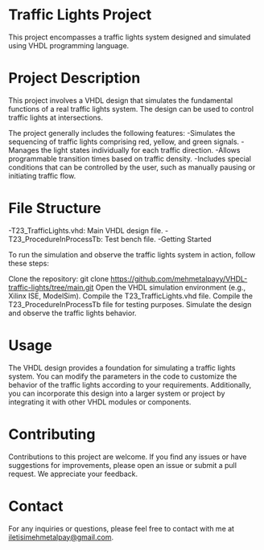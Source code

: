 # Traffic Lights Project

This project encompasses a traffic lights system designed and simulated using VHDL programming language.

# Project Description

This project involves a VHDL design that simulates the fundamental functions of a real traffic lights system. The design can be used to control traffic lights at intersections.

The project generally includes the following features:
-Simulates the sequencing of traffic lights comprising red, yellow, and green signals.
-Manages the light states individually for each traffic direction.
-Allows programmable transition times based on traffic density.
-Includes special conditions that can be controlled by the user, such as manually pausing or initiating traffic flow.

# File Structure

-T23_TrafficLights.vhd: Main VHDL design file.
-T23_ProcedureInProcessTb: Test bench file.
-Getting Started

To run the simulation and observe the traffic lights system in action, follow these steps:

Clone the repository: git clone https://github.com/mehmetalpayy/VHDL-traffic-lights/tree/main.git
Open the VHDL simulation environment (e.g., Xilinx ISE, ModelSim).
Compile the T23_TrafficLights.vhd file.
Compile the T23_ProcedureInProcessTb file for testing purposes.
Simulate the design and observe the traffic lights behavior.

# Usage

The VHDL design provides a foundation for simulating a traffic lights system. You can modify the parameters in the code to customize the behavior of the traffic lights according to your requirements. Additionally, you can incorporate this design into a larger system or project by integrating it with other VHDL modules or components.

# Contributing

Contributions to this project are welcome. If you find any issues or have suggestions for improvements, please open an issue or submit a pull request. We appreciate your feedback.

# Contact

For any inquiries or questions, please feel free to contact with me at iletisimehmetalpay@gmail.com.
